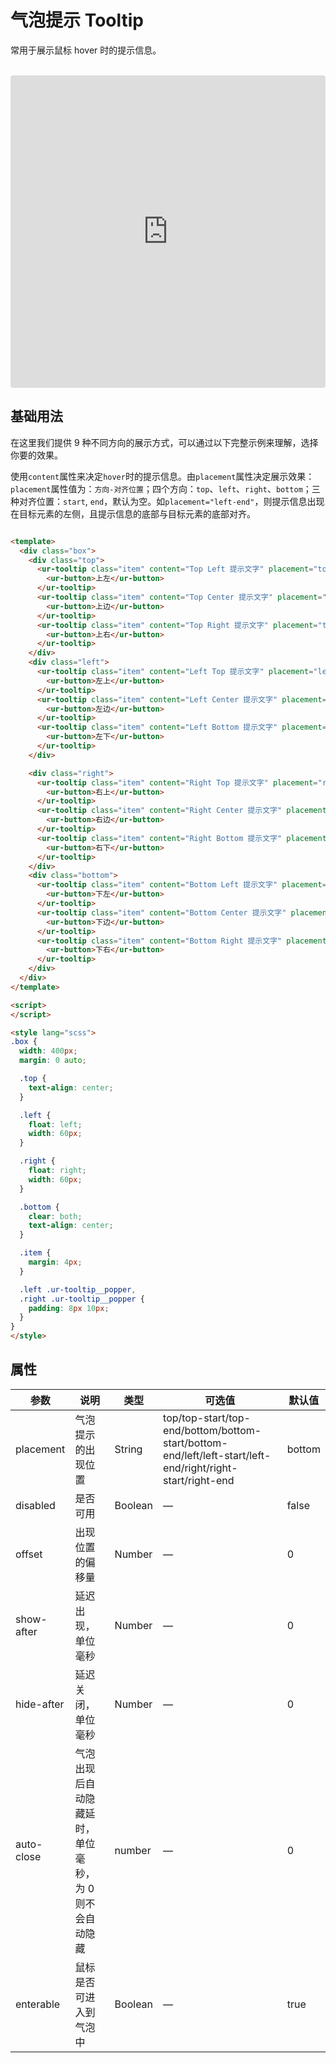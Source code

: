 <script setup>
  import TooltipDemo from '../../src/components/tooltip.vue';
</script>
# 气泡提示 Tooltip

常用于展示鼠标 hover 时的提示信息。

<TooltipDemo />
<br />

<iframe src="https://codesandbox.io/embed/tooltip-nb5hx?fontsize=14&hidenavigation=1&module=%2Fsrc%2Fcomponents%2Ftooltip.vue&theme=dark"
     style="width:100%; height:500px; border:0; border-radius: 4px; overflow:hidden;"
     title="tooltip"
     allow="accelerometer; ambient-light-sensor; camera; encrypted-media; geolocation; gyroscope; hid; microphone; midi; payment; usb; vr; xr-spatial-tracking"
     sandbox="allow-forms allow-modals allow-popups allow-presentation allow-same-origin allow-scripts"
   ></iframe>

## 基础用法

在这里我们提供 9 种不同方向的展示方式，可以通过以下完整示例来理解，选择你要的效果。

使用`content`属性来决定`hover`时的提示信息。由`placement`属性决定展示效果：`placement`属性值为：`方向-对齐位置`；四个方向：`top`、`left`、`right`、`bottom`；三种对齐位置：`start`, `end`，默认为空。如`placement="left-end"`，则提示信息出现在目标元素的左侧，且提示信息的底部与目标元素的底部对齐。

```html

<template>
  <div class="box">
    <div class="top">
      <ur-tooltip class="item" content="Top Left 提示文字" placement="top-start">
        <ur-button>上左</ur-button>
      </ur-tooltip>
      <ur-tooltip class="item" content="Top Center 提示文字" placement="top">
        <ur-button>上边</ur-button>
      </ur-tooltip>
      <ur-tooltip class="item" content="Top Right 提示文字" placement="top-end">
        <ur-button>上右</ur-button>
      </ur-tooltip>
    </div>
    <div class="left">
      <ur-tooltip class="item" content="Left Top 提示文字" placement="left-start">
        <ur-button>左上</ur-button>
      </ur-tooltip>
      <ur-tooltip class="item" content="Left Center 提示文字" placement="left">
        <ur-button>左边</ur-button>
      </ur-tooltip>
      <ur-tooltip class="item" content="Left Bottom 提示文字" placement="left-end">
        <ur-button>左下</ur-button>
      </ur-tooltip>
    </div>

    <div class="right">
      <ur-tooltip class="item" content="Right Top 提示文字" placement="right-start">
        <ur-button>右上</ur-button>
      </ur-tooltip>
      <ur-tooltip class="item" content="Right Center 提示文字" placement="right">
        <ur-button>右边</ur-button>
      </ur-tooltip>
      <ur-tooltip class="item" content="Right Bottom 提示文字" placement="right-end">
        <ur-button>右下</ur-button>
      </ur-tooltip>
    </div>
    <div class="bottom">
      <ur-tooltip class="item" content="Bottom Left 提示文字" placement="bottom-start">
        <ur-button>下左</ur-button>
      </ur-tooltip>
      <ur-tooltip class="item" content="Bottom Center 提示文字" placement="bottom">
        <ur-button>下边</ur-button>
      </ur-tooltip>
      <ur-tooltip class="item" content="Bottom Right 提示文字" placement="bottom-end">
        <ur-button>下右</ur-button>
      </ur-tooltip>
    </div>
  </div>
</template>

<script>
</script>

<style lang="scss">
.box {
  width: 400px;
  margin: 0 auto;

  .top {
    text-align: center;
  }

  .left {
    float: left;
    width: 60px;
  }

  .right {
    float: right;
    width: 60px;
  }

  .bottom {
    clear: both;
    text-align: center;
  }

  .item {
    margin: 4px;
  }

  .left .ur-tooltip__popper,
  .right .ur-tooltip__popper {
    padding: 8px 10px;
  }
}
</style>
```

## 属性
| 参数               | 说明                                                     | 类型              | 可选值      | 默认值 |
|--------------------|----------------------------------------------------------|-------------------|-------------|--------|
|  placement        | 气泡提示的出现位置                                    | String           |  top/top-start/top-end/bottom/bottom-start/bottom-end/left/left-start/left-end/right/right-start/right-end |  bottom |
|  disabled       |  是否可用  | Boolean           | — |  false |
|  offset        |  出现位置的偏移量  | Number           | — |  0 |
| show-after | 延迟出现，单位毫秒 | Number | — | 0 |
| hide-after | 延迟关闭，单位毫秒 | Number | — | 0 |
| auto-close | 气泡出现后自动隐藏延时，单位毫秒，为 0 则不会自动隐藏 | number | — | 0 |
| enterable | 鼠标是否可进入到气泡中 | Boolean | — | true |